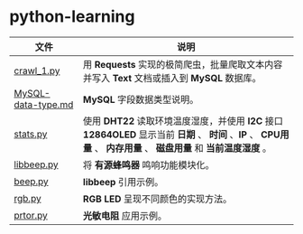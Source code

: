 # python-learning  
文件|说明
----|----
[crawl_1.py](https://github.com/whwtf/python-learning/blob/master/crawl_1.py)|用 **Requests** 实现的极简爬虫，批量爬取文本内容并写入 **Text** 文档或插入到 **MySQL** 数据库。
[MySQL-data-type.md](https://github.com/whwtf/python-learning/blob/master/MySQL-data-type.md)|**MySQL** 字段数据类型说明。
[stats.py](https://github.com/whwtf/python-learning/blob/master/crawl_1.py)|使用 **DHT22** 读取环境温度湿度，并使用 **I2C** 接口 **12864OLED** 显示当前 **日期** 、 **时间** 、**IP** 、 **CPU用量** 、 **内存用量** 、 **磁盘用量** 和 **当前温度湿度** 。
[libbeep.py](https://github.com/whwtf/python-learning/blob/master/libbeep.py)|将 **有源蜂鸣器** 鸣响功能模块化。
[beep.py](https://github.com/whwtf/python-learning/blob/master/beep.py)|**libbeep** 引用示例。
[rgb.py](https://github.com/whwtf/python-learning/blob/master/rgb.py)|**RGB LED** 呈现不同颜色的实现方法。
[prtor.py](https://github.com/whwtf/python-learning/blob/master/prtor.py)|**光敏电阻** 应用示例。